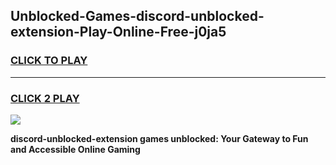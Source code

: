 
## Unblocked-Games-discord-unblocked-extension-Play-Online-Free-j0ja5
<h3>
<a href="https://premium76.site?title=discord-unblocked-extension&ref=26A">CLICK TO PLAY</a></h3>
<hr>

<h3>
<a href="https://premium76.site?title=discord-unblocked-extension&ref=26A">CLICK 2 PLAY</a>
  
</h3>

<a href="https://premium76.site?title=discord-unblocked-extension&ref=26A"><img src="https://clearcache.store/games.png"></a>


**discord-unblocked-extension games unblocked: Your Gateway to Fun and Accessible Online Gaming**
